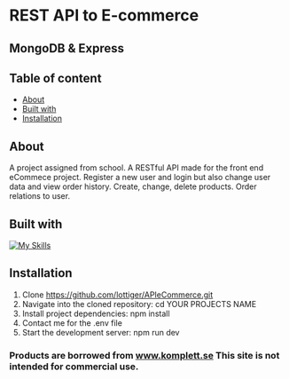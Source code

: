 # REST API to E-commerce

## MongoDB & Express

## Table of content
* [About](#about)
* [Built with](#built-with)
* [Installation](#installation)
  

## About
A project assigned from school. A RESTful API made for the front end eCommece project. Register a new user and login but also change user data and view order history. Create, change, delete products. Order relations to user. 

## Built with
[![My Skills](https://skillicons.dev/icons?i=nodejs,express,mongodb,js)](https://skillicons.dev)

## Installation
1. Clone https://github.com/lottiger/APIeCommerce.git
2. Navigate into the cloned repository: cd YOUR PROJECTS NAME
3. Install project dependencies: npm install
4. Contact me for the .env file
5. Start the development server: npm run dev




### Products are borrowed from www.komplett.se This site is not intended for commercial use.
   



